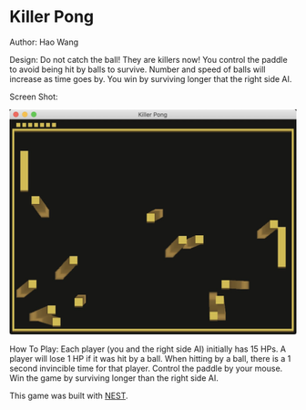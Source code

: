 # Killer Pong

Author: Hao Wang

Design: Do not catch the ball! They are killers now! You control the paddle to avoid being hit by balls to survive. Number and speed of balls will increase as time goes by. You win by surviving longer that the right side AI.

Screen Shot:

![Screen Shot](screenshot.png)

How To Play:
Each player (you and the right side AI) initially has 15 HPs. A player will lose 1 HP if it was hit by a ball. When hitting by a ball, there is a 1 second invincible time for that player. Control the paddle by your mouse. Win the game by surviving longer than the right side AI.


This game was built with [NEST](NEST.md).
